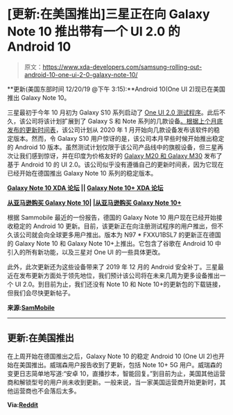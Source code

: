 # [更新:在美国推出]三星正在向 Galaxy Note 10 推出带有一个 UI 2.0 的 Android 10

> 原文：<https://www.xda-developers.com/samsung-rolling-out-android-10-one-ui-2-0-galaxy-note-10/>

**更新(美国东部时间 12/20/19 @下午 3:15):**Android 10(One UI 2)现已在美国推出 Galaxy Note 10。

三星最初于今年 10 月初为 Galaxy S10 系列启动了 [One UI 2.0 测试程序](https://www.xda-developers.com/samsung-announces-one-ui-2-android-10-beta-galaxy-s10/)。此后不久，该公司将该计划扩展到了 Galaxy S 和 Note 系列的几款设备[。根据上个月底发布的](https://www.xda-developers.com/samsung-opens-one-ui-2-android-10-beta-galaxy-note-9-korea/)[更新时间表](https://www.xda-developers.com/samsung-reveals-one-ui-2-0-android-10-update-schedule-galaxy-smartphones/)，该公司计划从 2020 年 1 月开始向几款设备发布该软件的稳定版本。然而，令 Galaxy S10 用户惊讶的是，该公司本月早些时候开始推出稳定的 Android 10 版本。虽然测试计划仅限于该公司产品线中的旗舰设备，但三星再次让我们感到惊讶，并在印度为价格友好的 [Galaxy M20 和 Galaxy M30](https://www.xda-developers.com/android-10-rolling-out-samsung-galaxy-m20-galaxy-m30-india/) 发布了基于 Android 10 的 UI 2.0。该公司似乎没有遵循自己的更新时间表，因为它现在已经开始在德国推出 Galaxy Note 10 系列的稳定版本。

**[Galaxy Note 10 XDA 论坛](https://forum.xda-developers.com/galaxy-note-10) || [Galaxy Note 10+ XDA 论坛](https://forum.xda-developers.com/galaxy-note-10+)**

**[从亚马逊购买 Galaxy Note 10](https://www.amazon.in/Samsung-Galaxy-Storage-Additional-Exchange/dp/B07PRBL6QD/?tag=xdaportalin-21)| |[从亚马逊购买 Galaxy Note 10+](https://www.amazon.in/Samsung-Galaxy-Storage-Additional-Exchange/dp/B07PSHNKP6/ref=asc_df_B07PSHNKP6/?tag=googleshopdes-21&linkCode=df0&hvadid=396978025086&hvpos=1o2&hvnetw=g&hvrand=6162683982061609294&hvpone=&hvptwo=&hvqmt=&hvdev=c&hvdvcmdl=&hvlocint=&hvlocphy=9061722&hvtargid=pla-814573376796&psc=1&ext_vrnc=hi/?tag=xdaportalin-21)**

根据 Sammobile 最近的一份报告，德国的 Galaxy Note 10 用户现在已经开始接收稳定的 Android 10 更新。目前，该更新正在向注册测试程序的用户推出，但不久该公司就会向全球更多用户推出。版本为 N97 * FXXU1BSL7 的更新正在德国的 Galaxy Note 10 和 Galaxy Note 10+上推出。它包含了谷歌在 Android 10 中引入的所有新功能，以及三星对 One UI 的一些具体更改。

此外，此次更新还为这些设备带来了 2019 年 12 月的 Android 安全补丁。三星最近在发布更新方面处于领先地位，我们预计该公司将在未来几周为更多设备推出一个 UI 2.0。到目前为止，我们还没有 Note 10 和 Note 10+的更新包的下载链接，但我们会尽快更新帖子。

**来源:[SamMobile](https://www.sammobile.com/news/samsung-android-10-update-for-galaxy-note-10/)**

* * *

## 更新:在美国推出

在上周开始在德国推出之后，Galaxy Note 10 的稳定 Android 10 (One UI 2)也开始在美国推出。威瑞森用户报告收到了更新，包括 Note 10+ 5G 用户。威瑞森的变更日志简单地写道:“安卓 10，直播抄本，智能回复。”到目前为止，美国其他运营商和解锁型号的用户尚未收到更新。一般来说，当一家美国运营商开始更新时，其他运营商也不会落后太多。

**Via:[Reddit](https://www.reddit.com/r/galaxynote10/comments/eddak4/verizon_update_curently_downloading/)**